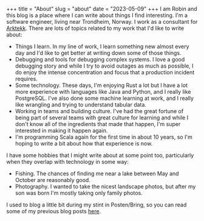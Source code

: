 +++
title = "About"
slug = "about"
date = "2023-05-09"
+++
I am Robin and this blog is a place where I can write about things I find
interesting. I'm a software engineer, living near Trondheim, Norway. I work
as a consultant for [Arktekk](https://arktekk.no/). There are lots of topics
related to my work that I'd like to write about:

- Things I learn. In my line of work, I learn something new almost every day and
  I'd like to get better at writing down some of those things.
- Debugging and tools for debugging complex systems. I love a good debugging
  story and while I try to avoid outages as much as possible, I do enjoy the
  intense concentration and focus that a production incident requires.
- Some technology. These days, I'm enjoying Rust a lot but I have a lot more
  experience with languages like Java and Python, and I really like PostgreSQL.
  I've also done some machine learning at work, and I really like wrangling
  and trying to understand tabular data.
- Working in teams and building culture. I've had the great fortune of being
  part of several teams with great culture for learning and while I don't know
  all of the ingredients that made that happen, I'm super interested in making
  it happen again.
- I'm programming Scala again for the first time in about 10 years, so I'm
  hoping to write a bit about how that experience is now.

I have some hobbies that I might write about at some point too, particularly
when they overlap with technology in some way:

- Fishing. The chances of finding me near a lake between May and October are
  reasonably good.
- Photography. I wanted to take the nicest landscape photos, but after my son
  was born I'm mostly taking only family photos.

I used to blog a little bit during my stint in Posten/Bring, so you can read
some of my previous blog posts [here](https://developer.bring.com/blog).
